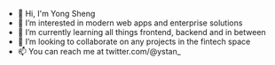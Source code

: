 - 👋 Hi, I'm Yong Sheng
- 👀 I’m interested in modern web apps and enterprise solutions
- 🌱 I’m currently learning all things frontend, backend and in between
- 💞️ I’m looking to collaborate on any projects in the fintech space
- 📫 You can reach me at twitter.com/@ystan_
